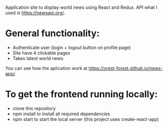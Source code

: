 Application site to display world news using React and Redux. API what I used is https://newsapi.org/.

# General functionality:
* Authenticate user (login + logout button on profile page)
* Site have 4 clickable pages
* Takes latest world news

You can see how the aplication work at https://orest-forest.github.io/news-app/.

# To get the frontend running locally:

* clone this repository
* npm install to install all required dependencies
* npm start to start the local server (this project uses create-react-app)


